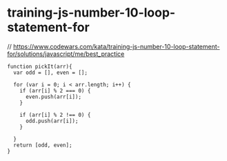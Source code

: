 # training-js-number-10-loop-statement-for
// https://www.codewars.com/kata/training-js-number-10-loop-statement-for/solutions/javascript/me/best_practice


```
function pickIt(arr){
  var odd = [], even = [];

  for (var i = 0; i < arr.length; i++) {
    if (arr[i] % 2 === 0) {
      even.push(arr[i]);
    }

    if (arr[i] % 2 !== 0) {
      odd.push(arr[i]);
    }

  }
  return [odd, even];
}
```
